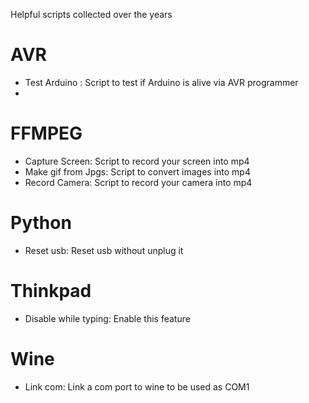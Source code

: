 Helpful scripts collected over the years

# AVR
* Test Arduino : Script to test if Arduino is alive via AVR programmer
* 
# FFMPEG
* Capture Screen: Script to record your screen into mp4
* Make gif from Jpgs: Script to convert images into mp4
* Record Camera: Script to record your camera into mp4

# Python
* Reset usb: Reset usb without unplug it

# Thinkpad
* Disable while typing: Enable this feature

# Wine
* Link com: Link a com port to wine to be used as COM1
